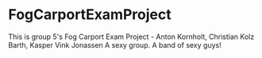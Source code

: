 # FogCarportExamProject
This is group 5's Fog Carport Exam Project - Anton Kornholt, Christian Kolz Barth, Kasper Vink Jonassen
A sexy group.
A band of sexy guys!